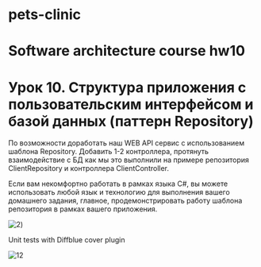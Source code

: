 # pets-clinic
# Software architecture course hw10

# Урок 10. Структура приложения с пользовательским интерфейсом и базой данных (паттерн Repository)
По возможности доработать наш WEB API сервис с использованием шаблона Repository. Добавить 1-2 контроллера, протянуть взаимодействие с БД как мы это выполнили на примере репозитория ClientRepository и контроллера ClientController.

Если вам некомфортно работать в рамках языка C#, вы можете использовать любой язык и технологию для выполнения вашего домашнего задания, главное, продемонстрировать работу шаблона репозитория в рамках вашего приложения.

![2](https://github.com/pashtetrus33/pets-clinic/assets/86385554/043bb877-a74a-4880-9f86-0d15a5eb764f))

Unit tests with Diffblue cover plugin

![12](https://github.com/pashtetrus33/pets-clinic/assets/86385554/cf80e741-4b9d-4815-8651-70ae89b741b6)
